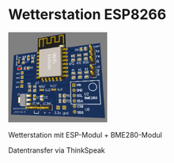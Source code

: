 # Wetterstation ESP8266
<img src="https://github.com/dk2jk/wetterstation-ESP8266/blob/c382a3d96e2ec34433df800c4dacb2cbf19d33a0/doc/Bildschirmfoto.png" width="200" heigth="200">


Wetterstation mit ESP-Modul + BME280-Modul

Datentransfer via ThinkSpeak
